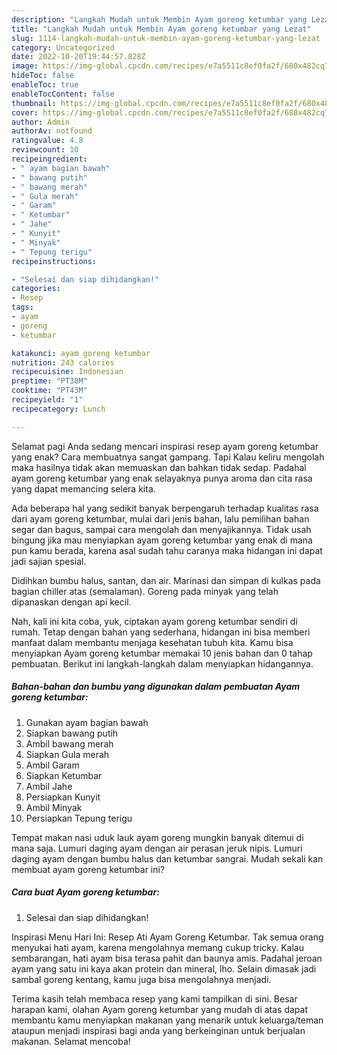 ```yaml
---
description: "Langkah Mudah untuk Membin Ayam goreng ketumbar yang Lezat"
title: "Langkah Mudah untuk Membin Ayam goreng ketumbar yang Lezat"
slug: 1114-langkah-mudah-untuk-membin-ayam-goreng-ketumbar-yang-lezat
category: Uncategorized
date: 2022-10-20T19:44:57.828Z
image: https://img-global.cpcdn.com/recipes/e7a5511c8ef0fa2f/680x482cq70/ayam-goreng-ketumbar-foto-resep-utama.jpg
hideToc: false
enableToc: true
enableTocContent: false
thumbnail: https://img-global.cpcdn.com/recipes/e7a5511c8ef0fa2f/680x482cq70/ayam-goreng-ketumbar-foto-resep-utama.jpg
cover: https://img-global.cpcdn.com/recipes/e7a5511c8ef0fa2f/680x482cq70/ayam-goreng-ketumbar-foto-resep-utama.jpg
author: Admin
authorAv: notfound
ratingvalue: 4.8
reviewcount: 10
recipeingredient:
- " ayam bagian bawah"
- " bawang putih"
- " bawang merah"
- " Gula merah"
- " Garam"
- " Ketumbar"
- " Jahe"
- " Kunyit"
- " Minyak"
- " Tepung terigu"
recipeinstructions:

- "Selesai dan siap dihidangkan!"
categories:
- Resep
tags:
- ayam
- goreng
- ketumbar

katakunci: ayam goreng ketumbar 
nutrition: 243 calories
recipecuisine: Indonesian
preptime: "PT38M"
cooktime: "PT43M"
recipeyield: "1"
recipecategory: Lunch

---
```



Selamat pagi Anda sedang mencari inspirasi resep ayam goreng ketumbar yang enak? Cara membuatnya sangat gampang. Tapi Kalau keliru mengolah maka hasilnya tidak akan memuaskan dan bahkan tidak sedap. Padahal ayam goreng ketumbar yang enak selayaknya punya aroma dan cita rasa yang dapat memancing selera kita.


Ada beberapa hal yang sedikit banyak berpengaruh terhadap kualitas rasa dari ayam goreng ketumbar, mulai dari jenis bahan, lalu pemilihan bahan segar dan bagus, sampai cara mengolah dan menyajikannya. Tidak usah bingung jika mau menyiapkan ayam goreng ketumbar yang enak di mana pun kamu berada, karena asal sudah tahu caranya maka hidangan ini dapat jadi sajian spesial.

Didihkan bumbu halus, santan, dan air. Marinasi dan simpan di kulkas pada bagian chiller atas (semalaman). Goreng pada minyak yang telah dipanaskan dengan api kecil.


Nah, kali ini kita coba, yuk, ciptakan ayam goreng ketumbar sendiri di rumah. Tetap dengan bahan yang sederhana, hidangan ini bisa memberi manfaat dalam membantu menjaga kesehatan tubuh kita. Kamu bisa menyiapkan Ayam goreng ketumbar memakai 10 jenis bahan dan 0 tahap pembuatan. Berikut ini langkah-langkah dalam menyiapkan hidangannya.

<!--inarticleads1-->

##### Bahan-bahan dan bumbu yang digunakan dalam pembuatan Ayam goreng ketumbar:

1. Gunakan  ayam bagian bawah
1. Siapkan  bawang putih
1. Ambil  bawang merah
1. Siapkan  Gula merah
1. Ambil  Garam
1. Siapkan  Ketumbar
1. Ambil  Jahe
1. Persiapkan  Kunyit
1. Ambil  Minyak
1. Persiapkan  Tepung terigu


Tempat makan nasi uduk lauk ayam goreng mungkin banyak ditemui di mana saja. Lumuri daging ayam dengan air perasan jeruk nipis. Lumuri daging ayam dengan bumbu halus dan ketumbar sangrai. Mudah sekali kan membuat ayam goreng ketumbar ini? 

<!--inarticleads2-->

##### Cara buat Ayam goreng ketumbar:


1. Selesai dan siap dihidangkan!

Inspirasi Menu Hari Ini: Resep Ati Ayam Goreng Ketumbar. Tak semua orang menyukai hati ayam, karena mengolahnya memang cukup tricky. Kalau sembarangan, hati ayam bisa terasa pahit dan baunya amis. Padahal jeroan ayam yang satu ini kaya akan protein dan mineral, lho. Selain dimasak jadi sambal goreng kentang, kamu juga bisa mengolahnya menjadi. 

Terima kasih telah membaca resep yang kami tampilkan di sini. Besar harapan kami, olahan Ayam goreng ketumbar yang mudah di atas dapat membantu kamu menyiapkan makanan yang menarik untuk keluarga/teman ataupun menjadi inspirasi bagi anda yang berkeinginan untuk berjualan makanan. Selamat mencoba!
